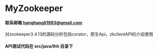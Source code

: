 # MyZookeeper
#### 联系邮箱 hanghangli1993@gmail.com
对zookeeper3.4.13的源码分析包括corator，原生Api，zkclientAPI的介绍使用

#### API测试代码在 src/java/lhh 目录下